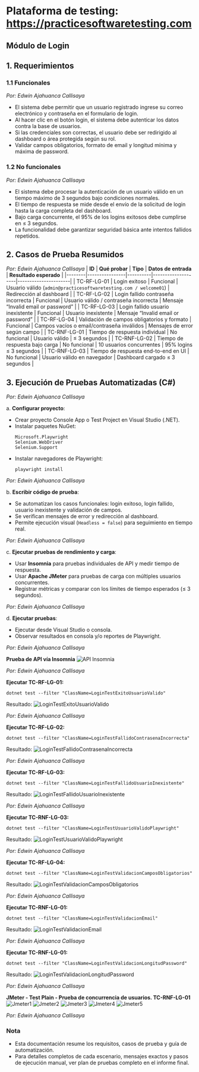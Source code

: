 # Plataforma de testing: https://practicesoftwaretesting.com


## Módulo de Login

## 1. Requerimientos

### 1.1 Funcionales
*Por: Edwin Ajahuanca Callisaya*
- El sistema debe permitir que un usuario registrado ingrese su correo electrónico y contraseña en el formulario de login.
- Al hacer clic en el botón login, el sistema debe autenticar los datos contra la base de usuarios.
- Si las credenciales son correctas, el usuario debe ser redirigido al dashboard o área protegida según su rol.
- Validar campos obligatorios, formato de email y longitud mínima y máxima de password.
  
### 1.2 No funcionales
*Por: Edwin Ajahuanca Callisaya*
- El sistema debe procesar la autenticación de un usuario válido en un tiempo máximo de 3 segundos bajo condiciones normales.
- El tiempo de respuesta se mide desde el envío de la solicitud de login hasta la carga completa del dashboard.
- Bajo carga concurrente, el 95% de los logins exitosos debe cumplirse en ≤ 3 segundos.
- La funcionalidad debe garantizar seguridad básica ante intentos fallidos repetidos.

## 2. Casos de Prueba Resumidos
*Por: Edwin Ajahuanca Callisaya*
| **ID** | **Qué probar** | **Tipo** | **Datos de entrada** | **Resultado esperado** |
|--------|----------------|----------|--------------------|----------------------|
| TC-RF-LG-01 | Login exitoso | Funcional | Usuario válido (`admin@practicesoftwaretesting.com / welcome01`) | Redirección al dashboard |
| TC-RF-LG-02 | Login fallido contraseña incorrecta | Funcional | Usuario válido / contraseña incorrecta | Mensaje “Invalid email or password” |
| TC-RF-LG-03 | Login fallido usuario inexistente | Funcional | Usuario inexistente | Mensaje “Invalid email or password” |
| TC-RF-LG-04 | Validación de campos obligatorios y formato | Funcional | Campos vacíos o email/contraseña inválidos | Mensajes de error según campo |
| TC-RNF-LG-01 | Tiempo de respuesta individual | No funcional | Usuario válido | ≤ 3 segundos |
| TC-RNF-LG-02 | Tiempo de respuesta bajo carga | No funcional | 10 usuarios concurrentes | 95% logins ≤ 3 segundos |
| TC-RNF-LG-03 | Tiempo de respuesta end-to-end en UI | No funcional | Usuario válido en navegador | Dashboard cargado ≤ 3 segundos |

## 3. Ejecución de Pruebas Automatizadas (C#)
*Por: Edwin Ajahuanca Callisaya*

a. **Configurar proyecto**:
   - Crear proyecto Console App o Test Project en Visual Studio (.NET).
   - Instalar paquetes NuGet:  
     ```
     Microsoft.Playwright
     Selenium.WebDriver
     Selenium.Support
     ```
   - Instalar navegadores de Playwright:
     ```
     playwright install
     ```

*Por: Edwin Ajahuanca Callisaya*

b. **Escribir código de prueba**:
   - Se automatizan los casos funcionales: login exitoso, login fallido, usuario inexistente y validación de campos.
   - Se verifican mensajes de error y redirección al dashboard.
   - Permite ejecución visual (`Headless = false`) para seguimiento en tiempo real.

*Por: Edwin Ajahuanca Callisaya*

c. **Ejecutar pruebas de rendimiento y carga**:
   - Usar **Insomnia** para pruebas individuales de API y medir tiempo de respuesta.
   - Usar **Apache JMeter** para pruebas de carga con múltiples usuarios concurrentes.
   - Registrar métricas y comparar con los límites de tiempo esperados (≤ 3 segundos).

*Por: Edwin Ajahuanca Callisaya*

d. **Ejecutar pruebas**:
   - Ejecutar desde Visual Studio o consola.
   - Observar resultados en consola y/o reportes de Playwright.

*Por: Edwin Ajahuanca Callisaya*

**Prueba de API vía Insomnia**
![API Insomnia](evidencias/api-insomnia.png)

*Por: Edwin Ajahuanca Callisaya*

**Ejecutar TC-RF-LG-01:**
```
dotnet test --filter "ClassName=LoginTestExitoUsuarioValido" 
```
Resultado:
![LoginTestExitoUsuarioValido](evidencias/logintestexitousuariovalido.png)

*Por: Edwin Ajahuanca Callisaya*

**Ejecutar TC-RF-LG-02:**
```
dotnet test --filter "ClassName=LoginTestFallidoContrasenaIncorrecta" 
```
Resultado:
![LoginTestFallidoContrasenaIncorrecta](evidencias/logintestfallidocontrasenaincorrecta.png)

*Por: Edwin Ajahuanca Callisaya*

**Ejecutar TC-RF-LG-03:**
```
dotnet test --filter "ClassName=LoginTestFallidoUsuarioInexistente" 
```
Resultado:
![LoginTestFallidoUsuarioInexistente](evidencias/logintestfallidousuarioinexistente.png)

*Por: Edwin Ajahuanca Callisaya*

**Ejecutar TC-RNF-LG-03:**
```
dotnet test --filter "ClassName=LoginTestUsuarioValidoPlaywright" 
```
Resultado:
![LoginTestUsuarioValidoPlaywright](evidencias/logintestusuariovalidoplaywright.png)

*Por: Edwin Ajahuanca Callisaya*

**Ejecutar TC-RF-LG-04:**
```
dotnet test --filter "ClassName=LoginTestValidacionCamposObligatorios" 
```
Resultado:
![LoginTestValidacionCamposObligatorios](evidencias/logintestvalidacioncamposobligatorios.png)

*Por: Edwin Ajahuanca Callisaya*

**Ejecutar TC-RNF-LG-01:**
```
dotnet test --filter "ClassName=LoginTestValidacionEmail" 
```
Resultado:
![LoginTestValidacionEmail](evidencias/logintestvalidacionemail.png)

*Por: Edwin Ajahuanca Callisaya*

**Ejecutar TC-RNF-LG-01:**
```
dotnet test --filter "ClassName=LoginTestValidacionLongitudPassword" 
```
Resultado:
![LoginTestValidacionLongitudPassword](evidencias/logintestvalidacionlongitudpassword.png)

*Por: Edwin Ajahuanca Callisaya*

**JMeter - Test Plain - Prueba de concurrencia de usuarios. TC-RNF-LG-01**
![Jmeter1](evidencias/jmeter1.png)
![Jmeter2](evidencias/jmeter2.png)
![Jmeter3](evidencias/jmeter3.png)
![Jmeter4](evidencias/jmeter4.png)
![Jmeter5](evidencias/jmeter5.png)

*Por: Edwin Ajahuanca Callisaya*

### Nota
- Esta documentación resume los requisitos, casos de prueba y guía de automatización.  
- Para detalles completos de cada escenario, mensajes exactos y pasos de ejecución manual, ver plan de pruebas completo en el informe final.
